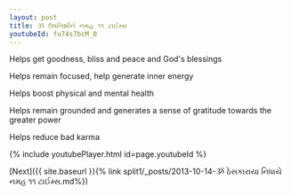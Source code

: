 ```yaml
---
layout: post
title: ૐ ઉષનિશીને નમહ ૧૧ ટાઈમ્સ
youtubeId: fu74s7bcM_0
---
```

 
 
Helps get goodness, bliss and peace and God's blessings
 
Helps remain focused, help generate inner energy 
 
Helps boost physical and mental health 
 
Helps remain grounded and generates a sense of gratitude towards the greater power 
 
Helps reduce bad karma
 
 
 
 


{% include youtubePlayer.html id=page.youtubeId %}
 
[Next]({{ site.baseurl }}{% link  split1/_posts/2013-10-14-ૐ ઠેસકારાયા નિધાયે નમહ ૧૧ ટાઈમ્સ.md%})
 
